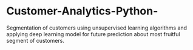 # Customer-Analytics-Python-
Segmentation of customers using unsupervised learning algorithms and applying deep learning model for future prediction about most fruitful segment of customers.
